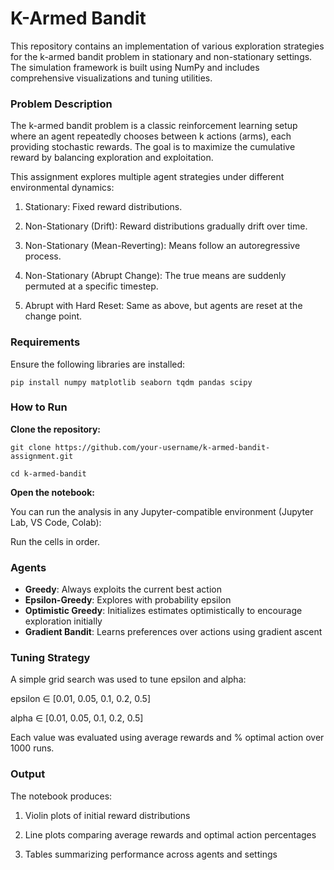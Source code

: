 # K-Armed Bandit
This repository contains an implementation of various exploration strategies for the k-armed bandit problem in stationary and non-stationary settings. The simulation framework is built using NumPy and includes comprehensive visualizations and tuning utilities.

### Problem Description
The k-armed bandit problem is a classic reinforcement learning setup where an agent repeatedly chooses between k actions (arms), each providing stochastic rewards. The goal is to maximize the cumulative reward by balancing exploration and exploitation.

This assignment explores multiple agent strategies under different environmental dynamics:

1. Stationary: Fixed reward distributions.

2. Non-Stationary (Drift): Reward distributions gradually drift over time.

3. Non-Stationary (Mean-Reverting): Means follow an autoregressive process.

4. Non-Stationary (Abrupt Change): The true means are suddenly permuted at a specific timestep.

5. Abrupt with Hard Reset: Same as above, but agents are reset at the change point.


### Requirements
Ensure the following libraries are installed:

`pip install numpy matplotlib seaborn tqdm pandas scipy`

### How to Run
**Clone the repository:**

`git clone https://github.com/your-username/k-armed-bandit-assignment.git`

`cd k-armed-bandit`

**Open the notebook:**

You can run the analysis in any Jupyter-compatible environment (Jupyter Lab, VS Code, Colab):

Run the cells in order.

### Agents
- **Greedy**:	Always exploits the current best action
- **Epsilon-Greedy**:	Explores with probability epsilon
- **Optimistic Greedy**:	Initializes estimates optimistically to encourage exploration initially
- **Gradient Bandit**:	Learns preferences over actions using gradient ascent

### Tuning Strategy
A simple grid search was used to tune epsilon and alpha:

epsilon ∈ [0.01, 0.05, 0.1, 0.2, 0.5]

alpha ∈ [0.01, 0.05, 0.1, 0.2, 0.5]

Each value was evaluated using average rewards and % optimal action over 1000 runs.

### Output
The notebook produces:

1. Violin plots of initial reward distributions

2. Line plots comparing average rewards and optimal action percentages

3. Tables summarizing performance across agents and settings

